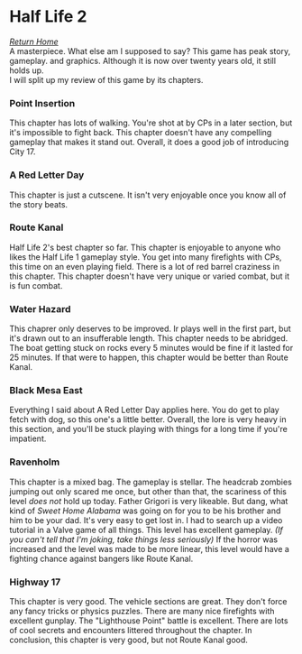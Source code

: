 # Half Life 2
*[Return Home](index.md)*<br>
A masterpiece. What else am I supposed to say? This game has peak story, gameplay. and graphics. Although it is now over twenty years old, it still holds up.
<br>
I will split up my review of this game by its chapters.
### Point Insertion
This chapter has lots of walking. You're shot at by CPs in a later section, but it's impossible to fight back. This chapter doesn't have any compelling gameplay that makes it stand out. Overall, it does a good job of introducing City 17.
### A Red Letter Day
This chapter is just a cutscene. It isn't very enjoyable once you know all of the story beats.
### Route Kanal
Half Life 2's best chapter so far. This chapter is enjoyable to anyone who likes the Half Life 1 gameplay style. You get into many firefights with CPs, this time on an even playing field. There is a lot of red barrel craziness in this chapter. This chapter doesn't have very unique or varied combat, but it is fun combat.
### Water Hazard
This chaprer only deserves to be improved. Ir plays well in the first part, but it's drawn out to an insufferable length. This chapter needs to be abridged. The boat getting stuck on rocks every 5 minutes would be fine if it lasted for 25 minutes. If that were to happen, this chapter would be better than Route Kanal.
### Black Mesa East
Everything I said about A Red Letter Day applies here. You do get to play fetch with dog, so this one's a little better. Overall, the lore is very heavy in this section, and you'll be stuck playing with things for a long time if you're impatient.
### Ravenholm
This chapter is a mixed bag. The gameplay is stellar. The headcrab zombies jumping out only scared me once, but other than that, the scariness of this level _does not_ hold up today. Father Grigori is very likeable. But dang, what kind of _Sweet Home Alabama_ was going on for you to be his brother and him to be your dad. It's very easy to get lost in. I had to search up a video tutorial in a Valve game of all things. This level has excellent gameplay. _(If you can't tell that I'm joking, take things less seriously)_ If the horror was increased and the level was made to be more linear, this level would have a fighting chance against bangers like Route Kanal.
### Highway 17
This chapter is very good. The vehicle sections are great. They don't force any fancy tricks or physics puzzles. There are many nice firefights with excellent gunplay. The "Lighthouse Point" battle is excellent. There are lots of cool secrets and encounters littered throughout the chapter. In conclusion, this chapter is very good, but not Route Kanal good.
